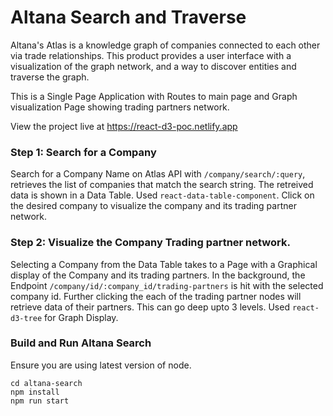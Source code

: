 # Altana Search and Traverse

Altana's Atlas is a knowledge graph of companies connected to each other via trade relationships. 
This product provides a user interface with a visualization of the graph network, and a way to discover entities and traverse the graph.

This is a Single Page Application with Routes to main page and Graph visualization Page showing trading partners network.

View the project live at https://react-d3-poc.netlify.app

### Step 1: Search for a Company 
Search for a Company Name on Atlas API with `/company/search/:query`, retrieves the list of companies that match the search string.
The retreived data is shown in a Data Table. Used `react-data-table-component`. 
Click on the desired company to visualize the company and its trading partner network.

### Step 2: Visualize the Company Trading partner network.
Selecting a Company from the Data Table takes to a Page with a Graphical display of the Company and its trading partners.
In the background, the Endpoint `/company/id/:company_id/trading-partners` is hit with the selected company id.
Further clicking the each of the trading partner nodes will retrieve data of their partners. This can go deep upto 3 levels.
Used `react-d3-tree` for Graph Display.

### Build and Run Altana Search
Ensure you are using latest version of node.

```
cd altana-search
npm install
npm run start
```
